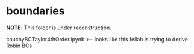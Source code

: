 # boundaries

**NOTE**: This folder is under reconstruction.

  cauchyBCTaylor4thOrder.ipynb <-- looks like this fellah is trying to derive Robin BCs
